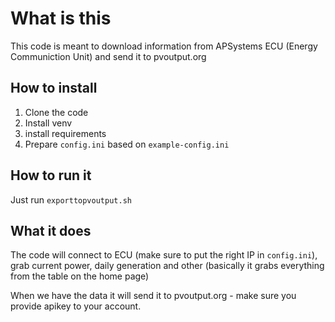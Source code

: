 # What is this

This code is meant to download information from APSystems ECU (Energy Communiction Unit)
and send it to pvoutput.org

## How to install

1. Clone the code
2. Install venv 
3. install requirements
4. Prepare `config.ini` based on `example-config.ini`

## How to run it

Just run `exporttopvoutput.sh`

## What it does

The code will connect to ECU (make sure to put the right IP in `config.ini`),
grab current power, daily generation and other 
(basically it grabs everything from the table on the home page)

When we have the data it will send it to pvoutput.org - make sure you provide apikey to your account.

